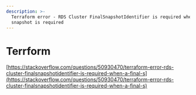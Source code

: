```yaml
---
description: >-
  Terraform error - RDS Cluster FinalSnapshotIdentifier is required when a final
  snapshot is required
---
```


# Terrform

[https://stackoverflow.com/questions/50930470/terraform-error-rds-cluster-finalsnapshotidentifier-is-required-when-a-final-s](https://stackoverflow.com/questions/50930470/terraform-error-rds-cluster-finalsnapshotidentifier-is-required-when-a-final-s)
